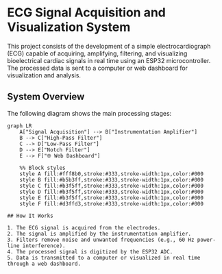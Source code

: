 # ECG Signal Acquisition and Visualization System

This project consists of the development of a simple electrocardiograph (ECG) capable of acquiring, amplifying, filtering, and visualizing bioelectrical cardiac signals in real time using an ESP32 microcontroller.  
The processed data is sent to a computer or web dashboard for visualization and analysis.

## System Overview

The following diagram shows the main processing stages:

```mermaid
graph LR
    A["Signal Acquisition"] --> B["Instrumentation Amplifier"]
    B --> C["High-Pass Filter"]
    C --> D["Low-Pass Filter"]
    D --> E["Notch Filter"]
    E --> F["🌐 Web Dashboard"]

    %% Block styles
    style A fill:#fff8b0,stroke:#333,stroke-width:1px,color:#000
    style B fill:#b5b3ff,stroke:#333,stroke-width:1px,color:#000
    style C fill:#b3f5ff,stroke:#333,stroke-width:1px,color:#000
    style D fill:#b3f5ff,stroke:#333,stroke-width:1px,color:#000
    style E fill:#b3f5ff,stroke:#333,stroke-width:1px,color:#000
    style F fill:#d3ffd3,stroke:#333,stroke-width:1px,color:#000

## How It Works

1. The ECG signal is acquired from the electrodes.
2. The signal is amplified by the instrumentation amplifier.
3. Filters remove noise and unwanted frequencies (e.g., 60 Hz power-line interference).
4. The processed signal is digitized by the ESP32 ADC.
5. Data is transmitted to a computer or visualized in real time through a web dashboard.
